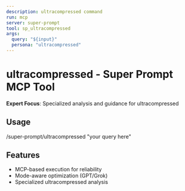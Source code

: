 ```yaml
---
description: ultracompressed command
run: mcp
server: super-prompt
tool: sp_ultracompressed
args:
  query: "${input}"
  persona: "ultracompressed"
---
```


# **ultracompressed - Super Prompt MCP Tool**

**Expert Focus**: Specialized analysis and guidance for ultracompressed

## Usage
/super-prompt/ultracompressed "your query here"

## Features
- MCP-based execution for reliability
- Mode-aware optimization (GPT/Grok)
- Specialized ultracompressed analysis
